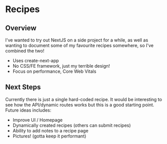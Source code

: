 # Recipes

## Overview
I've wanted to try out NextJS on a side project for a while, as well as wanting to document some of my favourite recipes somewhere, so I've combined the two!

- Uses create-next-app
- No CSS/FE framework, just my terrible design!
- Focus on performance, Core Web Vitals

## Next Steps
Currently there is just a single hard-coded recipe. It would be interesting to see how the API/dynamic routes works but this is a good starting point. Future ideas includes:
- Improve UI / Homepage
- Dynamically created recipes (others can submit recipes)
- Ability to add notes to a recipe page
- Pictures! (gotta keep it performant)
